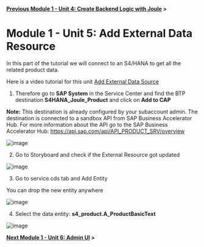 **[Previous Module 1 - Unit 4: Create Backend Logic with Joule](./251-4_Create_Backend_Logic_with_Joule.md) >**
# Module 1 - Unit 5: Add External Data Resource  

In this part of the tutorial we will connect to an S4/HANA to get all the related product data.

Here is a video tutorial for this unit <a href="https://video.sap.com/media/t/1_8uqgkn7q">Add External Data Source</a>

1. Therefore go to **SAP System** in the Service Center and find the BTP destination **S4HANA_Joule_Product** and click on **Add to CAP**

**Note:** This destination is already configured by your subaccount admin. The destination is connected to a sandbox API from SAP Business Accelerator Hub. For more information about the API go to the SAP Business Accelerator Hub: https://api.sap.com/api/API_PRODUCT_SRV/overview

![image](https://github.com/SAP-samples/build-apps-enablement/assets/173163567/695e1ea0-effd-49c7-9b69-e93b2b6c8709)


2. Go to Storyboard and check if the External Resource got updated

![image](https://github.com/SAP-samples/build-apps-enablement/assets/173163567/c15cd1c4-ebeb-4a7b-a59a-68cf08c7f216)


3. Go to service.cds tab and Add Entity

You can drop the new entity anywhere 

![image](https://github.com/SAP-samples/build-apps-enablement/assets/173163567/7698dec9-0010-4411-a807-647cca800ef7)


4. Select the data entity: **s4_product.A_ProductBasicText**

![image](https://github.com/SAP-samples/build-apps-enablement/assets/173163567/9c000244-936e-4f5c-98f9-f5c4cad1d0f1)






**[Next Module 1 - Unit 6: Admin UI](./251-6_AdminUI.md) >**
